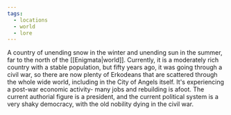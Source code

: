 ```yaml
---
tags:
  - locations
  - world
  - lore
---
```

A country of unending snow in the winter and unending sun in the summer, far to the north of the [[Enigmata|world]]. Currently, it is a moderately rich country with a stable population, but fifty years ago, it was going through a civil war, so there are now plenty of Erkodeans that are scattered through the whole wide world, including in the City of Angels itself. It's experiencing a post-war economic activity- many jobs and rebuilding is afoot. The current authorial figure is a president, and the current political system is a very shaky democracy, with the old nobility dying in the civil war.